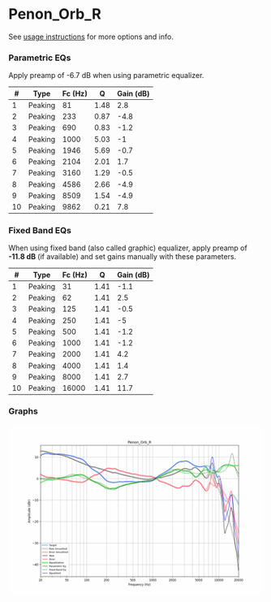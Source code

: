 # Penon_Orb_R
See [usage instructions](https://github.com/jaakkopasanen/AutoEq#usage) for more options and info.

### Parametric EQs
Apply preamp of -6.7 dB when using parametric equalizer.

|   # | Type    |   Fc (Hz) |    Q |   Gain (dB) |
|-----|---------|-----------|------|-------------|
|   1 | Peaking |        81 | 1.48 |         2.8 |
|   2 | Peaking |       233 | 0.87 |        -4.8 |
|   3 | Peaking |       690 | 0.83 |        -1.2 |
|   4 | Peaking |      1000 | 5.03 |        -1   |
|   5 | Peaking |      1946 | 5.69 |        -0.7 |
|   6 | Peaking |      2104 | 2.01 |         1.7 |
|   7 | Peaking |      3160 | 1.29 |        -0.5 |
|   8 | Peaking |      4586 | 2.66 |        -4.9 |
|   9 | Peaking |      8509 | 1.54 |        -4.9 |
|  10 | Peaking |      9862 | 0.21 |         7.8 |

### Fixed Band EQs
When using fixed band (also called graphic) equalizer, apply preamp of **-11.8 dB** (if available) and set gains manually with these parameters.

|   # | Type    |   Fc (Hz) |    Q |   Gain (dB) |
|-----|---------|-----------|------|-------------|
|   1 | Peaking |        31 | 1.41 |        -1.1 |
|   2 | Peaking |        62 | 1.41 |         2.5 |
|   3 | Peaking |       125 | 1.41 |        -0.5 |
|   4 | Peaking |       250 | 1.41 |        -5   |
|   5 | Peaking |       500 | 1.41 |        -1.2 |
|   6 | Peaking |      1000 | 1.41 |        -1.2 |
|   7 | Peaking |      2000 | 1.41 |         4.2 |
|   8 | Peaking |      4000 | 1.41 |         1.4 |
|   9 | Peaking |      8000 | 1.41 |         2.7 |
|  10 | Peaking |     16000 | 1.41 |        11.7 |

### Graphs
![](./Penon_Orb_R.png)
